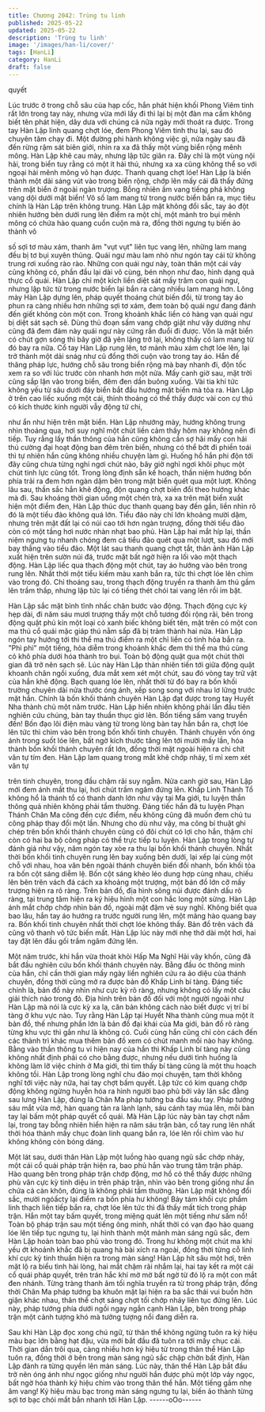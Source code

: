 ```yaml
---
title: Chương 2042: Trùng tu linh
published: 2025-05-22
updated: 2025-05-22
description: 'Trùng tu linh'
image: '/images/han-li/cover/'
tags: [HanLi]
category: HanLi
draft: false
---
```


quyết

Lúc trước ở trong chỗ sâu của hạp cốc, hắn phát hiện khối Phong
Viêm tinh rất lớn trong tay này, nhưng vừa mới lấy đi thì lại bị một
đàn ma cầm không biết tên phát hiện, dây dưa với chúng cả nửa
ngày mới thoát ra được.
Trong tay Hàn Lập linh quang chợt lóe, đem Phong Viêm tinh thu
lại, sau đó chuyên tâm chạy đi.
Một đường phi hành không việc gì, nửa ngày sau đã đến rừng
rậm sát biên giới, nhìn ra xa đã thấy một vùng biển rộng mênh
mông.
Hàn Lập khẽ cau mày, nhưng lập tức giãn ra.
Đây chỉ là một vùng nội hải, trong biển tuy rằng có một ít hải thú,
nhưng xa xa cũng không thể so với ngoại hải mênh mông vô hạn
được.
Thanh quang chợt lóe!
Hàn Lập là biến thành một dải sáng vút vào trong biển rộng, chớp
lên mấy cái đã thấy đứng trên mặt biển ở ngoài ngàn trượng.
Bỗng nhiên ầm vang tiếng phá không vang dội dưới mặt biển!
Vô số lam mang từ trong nước biển bắn ra, mục tiêu chính là Hàn
Lập trên không trung.
Hàn Lập mặt không đổi sắc, tay áo đột nhiên hướng bên dưới
rung lên điểm ra một chỉ, một mảnh tro bụi mênh mông có chứa
hào quang cuồn cuộn mà ra, đồng thời ngưng tụ biến ảo thành vô

số sợi tơ màu xám, thanh âm "vụt vụt" liên tục vang lên, những
lam mang đều bị tơ bụi xuyên thủng.
Quái ngư màu lam nhỏ như ngón tay cái từ không trung rơi xuống
rào rào.
Những con quái ngư này, toàn thân một cái vảy cũng không có,
phần đầu lại dài vô cùng, bén nhọn như đao, hình dạng quả thực
cổ quái.
Hàn Lập chỉ một kích liền diệt sát mấy trăm con quái ngư, nhưng
lập tức từ trong nước biển lại bắn ra càng nhiều lam mang hơn.
Lông mày Hàn Lập dựng lên, pháp quyết thoáng chút biến đổi, từ
trong tay áo phun ra càng nhiều hơn những sợi tơ xám, đem toàn
bộ quái ngư đang đánh đến giết không còn một con.
Trong khoảnh khắc liền có hàng vạn quái ngư bị diệt sát sạch sẽ.
Dùng thủ đoạn sấm vang chớp giật như vậy dường như cũng đã
đem đám này quái ngư này cứng rắn đuổi đi được.
Vốn là mặt biển có chút gợn sóng thì bây giờ đã yên lặng trở lại,
không thấy có lam mang từ đó bay ra nữa.
Cổ tay Hàn Lập rung lên, tơ mảnh màu xám chợt lóe lên, lại trở
thành một dải snág như cũ đồng thời cuộn vào trong tay áo.
Hắn đề thăng pháp lực, hướng chỗ sâu trong biển rộng mà bay
nhanh đi, độn tốc xem ra so với lúc trước còn nhanh hơn một
nửa.
Mấy canh giờ sau, mặt trời cũng sắp lặn vào trong biển, đêm đen
dần buông xuống.
Vài tia khí tức không yếu từ sâu dưới đáy biển bắt đầu hướng
mặt biển mà tỏa ra.
Hàn Lập ở trên cao liếc xuống một cái, thỉnh thoảng có thể thấy
được vài con cự thú có kích thước kinh người vẫy động tứ chi,

như ẩn như hiện trên mặt biển.
Hàn Lập nhướng mày, hướng không trung nhìn thoáng qua, hơi
suy nghĩ một chút liền cảm thấy hôm nay không nên đi tiếp.
Tuy rằng lấy thần thông của hắn cũng không cần sợ hãi mấy con
hải thú cường đại hoạt động ban đêm trên biển, nhưng có thể bớt
đi phiền toái thì tự nhiên hắn cũng không nhiều chuyện làm gì.
Huống hồ hắn phi độn tới đây cũng chưa từng nghỉ ngơi chút nào,
bây giờ nghỉ ngơi khôi phục một chút tinh lực cũng tốt.
Trong lòng định sẵn kế hoạch, thần niệm hướng bốn phía trải ra
đem hơn ngàn dặm bên trong mặt biển quét qua một lượt.
Không lâu sau, thần sắc hắn khẽ động, độn quang chợt biến đổi
theo hướng khác mà đi.
Sau khoảng thời gian uống một chén trà, xa xa trên mặt biển xuất
hiện một điểm đen, Hàn Lập thúc dục thanh quang bay đến gần,
liền nhìn rõ đó là một tiểu đảo không quá lớn. Tiểu đảo này chỉ
lớn khoảng mười dặm, nhưng trên mặt đất lại có núi cao tới hơn
ngàn trượng, đồng thời tiểu đảo còn có một tầng hơi nước nhàn
nhạt bao phủ.
Hàn Lập hai mắt híp lại, thần niệm ngưng tụ nhanh chóng đem cả
tiểu đảo quét qua một lượt, sau đó mới bay thẳng vào tiểu đảo.
Một lát sau thanh quang chợt tắt, thân ảnh Hàn Lập xuất hiện trên
sườn núi đá, trước mặt bất ngờ hiện ra lối vào một thạch động.
Hàn Lập liếc qua thạch động một chút, tay áo hướng vào bên
trong rung lên.
Nhất thời một tiểu kiếm màu xanh bắn ra, tức thì chợt lóe lên
chìm vào trong đó.
Chỉ thoáng sau, trong thạch động truyền ra thanh âm thú gầm lên
trầm thấp, nhưng lập tức lại có tiếng thét chói tai vang lên rồi im
bặt.

Hàn Lập sắc mặt bình tĩnh nhấc chân bước vào động.
Thạch động cực kỳ hẹp dài, đi năm sáu mươi trượng thấy một
chỗ tương đối rộng rãi, bên trong động quật phủ kín một loại cỏ
xanh biếc không biết tên, mặt trên có một con ma thú cổ quái mặc
giáp thú nằm sấp đã bị trảm thành hai nửa.
Hàn Lập ngón tay hướng tới thi thể ma thú điểm ra một chỉ liền có
tinh hỏa bắn ra.
"Phì phì" một tiếng, hỏa diễm trong khoảnh khắc đem thi thể ma
thú cùng cỏ khô phía dưới hóa thành tro bụi.
Toàn bộ động quật qua một chút thời gian đã trở nên sạch sẽ.
Lúc này Hàn Lập thản nhiên tiến tới giữa động quật khoanh chân
ngồi xuống, đưa mắt xem xét một chút, sau đó vòng tay trữ vật
của hắn khẽ động.
Bạch quang lóe lên, nhất thời từ đó bay ra bốn khối trường
chuyên dài nửa thước óng ánh, xếp song song với nhau lơ lửng
trước mặt hắn.
Chính là bốn khối thánh chuyên Hàn Lập đạt được trong tay
Huyết Nha thành chủ một năm trước.
Hàn Lập hiển nhiên không phải lần đầu tiên nghiên cứu chúng,
bàn tay thuần thục giơ lên.
Bốn tiếng sấm vang truyền đến!
Bốn đạo lôi điện màu vàng từ trong lòng bàn tay hắn bắn ra, chợt
lóe lên tức thì chìm vào bên trong bốn khối tinh chuyên.
Thánh chuyên vốn óng ánh trong suốt lóe lên, bất ngờ kích thước
tăng lên tới mười mấy lần, hóa thành bốn khối thánh chuyên rất
lớn, đồng thời mặt ngoài hiện ra chi chít văn tự tím đen.
Hàn Lập lam quang trong mắt khẽ chớp nháy, tỉ mỉ xem xét văn tự

trên tinh chuyên, trong đầu chậm rãi suy ngẫm.
Nửa canh giờ sau, Hàn Lập mới đem ánh mắt thu lại, hơi chút
trầm ngâm đứng lên.
Khấp Linh Thánh Tổ không hổ là thánh tổ có thanh danh lớn như
vậy tại Ma giới, tu luyện thần thông quả nhiên không phải tầm
thường. Đáng tiếc hắn đã tu luyện Phạn Thánh Chân Ma công
đến cực điểm, nếu không cũng đã muốn đem chủ tu công pháp
thay đổi một lần. Nhưng cho dù như vậy, ma công bí thuật ghi
chép trên bốn khối thánh chuyên cũng có đôi chút có lợi cho hắn,
thậm chí còn có hai ba bộ công pháp có thể trực tiếp tu luyện.
Hàn Lập trong lòng tự đánh giá như vậy, năm ngón tay xòe ra thu
lại bốn khối thánh chuyên.
Nhất thời bốn khối tinh chuyên rung lên bay xuống bên dưới, lại
xếp lại cùng một chỗ với nhau, hoa văn bên ngoài thánh chuyên
biến đổi nhanh, bốn khối tỏa ra bốn cột sáng diễm lệ.
Bốn cột sáng khẻo léo dung hợp cùng nhau, chiếu lên bên trên
vách đá cách xa khoảng một trượng, một bản đồ lớn cỡ mấy
trượng hiện ra rõ ràng.
Trên bản đồ, địa hình sông núi được đánh dấu rõ ràng, tại trung
tâm hiện ra ký hiệu hình một con hắc long một sừng.
Hàn Lập ánh mắt chớp chớp nhìn bản đồ, ngoài mặt đậm vẻ suy
nghĩ.
Không biết qua bao lâu, hắn tay áo hướng ra trước người rung
lên, một mảng hào quang bay ra.
Bốn khối tinh chuyên nhất thời chợt lóe không thấy.
Bản đồ trên vách đá cũng vô thanh vô tức biến mất.
Hàn Lập lúc này mới nhẹ thở dài một hơi, hai tay đặt lên đầu gối
trầm ngâm đứng lên.

Một năm trước, khi hắn vừa thoát khỏi Hấp Ma Nghĩ Hải vây
khốn, cũng đã bắt đầu nghiên cứu bốn khối thánh chuyên này.
Bằng đầu óc thông minh của hắn, chỉ cần thời gian mấy ngày liền
nghiên cứu ra ảo diệu của thánh chuyên, đồng thời cũng mở ra
được bản đồ Khấp Linh bí tàng.
Đáng tiếc chính là, bản đồ này nhìn như cực kỳ rõ ràng, nhưng
không có lấy một câu giải thích nào trong đó.
Địa hình trên bản đồ đối với một người ngoài như Hàn Lập mà nói
là cực kỳ xa lạ, căn bản không cách nào biết được vị trí bí tàng ở
khu vực nào.
Tuy rằng Hàn Lập tại Huyết Nha thành cũng mua một ít bản đồ,
thế nhưng phần lớn là bản đồ đại khái của Ma giới, bản đồ rõ
ràng từng khu vực thì gần như là không có.
Cuối cùng hắn cũng chỉ còn cách đến các thành trì khác mua
thêm bản đồ xem có chút manh mối nào hay không.
Bằng vào thần thông tu vi hiện nay của hắn thì Khấp Linh bí tàng
này cũng không nhất định phải có cho bằng được, nhưng nếu
dưới tình huống là không làm lỡ việc chính ở Ma giới, thì tìm thấy
bí tàng cũng là một thu hoạch không tồi.
Hàn Lập trong lòng nghĩ chu đáo mọi chuyện, tạm thời không
nghĩ tới việc này nữa, hai tay chợt bấm quyết.
Lập tức có kim quang chớp động không ngừng huyễn hóa ra hình
người bao phủ bởi vảy lân sắc đằng sau lưng Hàn Lập, đúng là
Chân Ma pháp tướng ba đầu sáu tay.
Pháp tướng sáu mắt vừa mở, hàn quang tản ra lành lạnh, sáu
cánh tay múa lên, mỗi bàn tay lại bấm một pháp quyết cổ quái.
Mà Hàn Lập lúc này bàn tay chợt nắm lại, trong tay bỗng nhiên
hiển hiện ra năm sáu trận bàn, cổ tay rung lên nhất thời hóa thành
mấy chục đoàn linh quang bắn ra, lóe lên rồi chìm vào hư không
không còn bóng dáng.

Một lát sau, dưới thân Hàn Lập một luồng hào quang ngũ sắc
chớp nháy, một cái cổ quái pháp trận hiện ra, bao phủ hắn vào
trung tâm trận pháp.
Hào quang bên trong pháp trận chớp động, mơ hồ có thể thấy
được những phù văn cực kỳ tinh diệu in trên pháp trận, nhìn vào
bên trong giống như ẩn chứa cả càn khôn, đúng là không phải
tầm thường.
Hàn Lập mặt không đổi sắc, mười ngóấcty lại điểm ra bốn phía
hư không!
Bảy tám khối cực phẩm linh thạch liên tiếp bắn ra, chợt lóe lên
tức thì đã thấy mất tích trong pháp trận.
Hắn một tay bấm quyết, trong miệng quát lên một tiếng như sấm
nổ!
Toàn bộ pháp trận sau một tiếng ông minh, nhất thời có vạn đạo
hào quang lóe lên tiếp tục ngưng tụ, lại hình thành một mảnh màn
sáng ngũ sắc, đem Hàn Lập hoàn toàn bao phủ vào trong đó.
Trong hư không một chút ma khí yếu ớt khoảnh khắc đã bị quang
hà bài xích ra ngoài, đồng thời từng cỗ linh khí cực kỳ tinh thuần
hiện ra trong màn sáng!
Hàn Lập hít sâu một hơi, trên mặt lộ ra biểu tình hài lòng, hai mắt
chậm rãi nhắm lại, hai tay kết ra một cái cổ quái pháp quyết, trên
trán hắc khí mờ mờ bất ngờ từ đó lộ ra một con mắt đen nhánh.
Từng tràng thanh âm tối nghĩa truyền ra từ trong pháp trận, đồng
thời Chân Ma pháp tướng ba khuôn mặt lại hiện ra ba sắc thái vui
buồn hờn giận khác nhau, thân thể chợt sáng chợt tối chớp nháy
liên tục đứng lên.
Lúc này, pháp tướng phía dưới ngồi ngay ngắn cạnh Hàn Lập,
bên trong pháp trận một cảnh tượng khó mà tưởng tượng nổi
đang diễn ra.

Sau khi Hàn Lập đọc xong chú ngữ, từ thân thể không ngừng
tuôn ra ký hiệu màu bạc lớn bằng hạt đậu, vừa mới bắt đầu đã
tuôn ra tới mấy chục cái.
Thời gian dần trôi qua, càng nhiều hơn ký hiệu từ trong thân thể
Hàn Lập tuôn ra, đồng thời ở bên trong màn sáng ngũ sắc chập
chờn bất định, Hàn Lập đánh ra từng quyền lên màn sáng.
Lúc này, thân thể Hàn Lập bắt đầu trở nên óng ánh như ngọc
giống như người hắn được phủ một lớp vảy ngọc, bất ngờ hóa
thành ký hiệu chìm vào trong thân thể hắn.
Một tiếng gầm nhẹ âm vang!
Ký hiệu màu bạc trong màn sáng ngưng tụ lại, biến ảo thành từng
sợi tơ bạc chói mắt bắn nhanh tới Hàn Lập.
------oOo------
